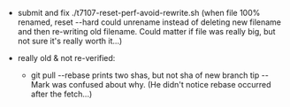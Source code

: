 * submit and fix ./t7107-reset-perf-avoid-rewrite.sh
  (when file 100% renamed, reset --hard could unrename instead of deleting
   new filename and then re-writing old filename.  Could matter if file was
   really big, but not sure it's really worth it...)

* really old & not re-verified:

  * git pull --rebase prints two shas, but not sha of new branch tip -- Mark
    was confused about why.  (He didn't notice rebase occurred after the
    fetch...)
